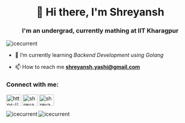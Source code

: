 <h1 align="center">👋 Hi there, I'm Shreyansh</h1>
<h3 align="center">I'm an undergrad, currently mathing at IIT Kharagpur</h3>

<p align="left"> <img src="https://komarev.com/ghpvc/?username=icecurrent&label=Profile%20views&color=0e75b6&style=flat" alt="icecurrent" /> </p>

- 🌱 I’m currently learning *Backend Development using Golang*

- 📫 How to reach me **shreyansh.yashi@gmail.com**

<h3 align="left">Connect with me:</h3>
<p align="left">
<a href="https://linkedin.com/in/shreyansh-kumar-sharma-63a6aa223/" target="blank"><img align="center" src="https://raw.githubusercontent.com/rahuldkjain/github-profile-readme-generator/master/src/images/icons/Social/linked-in-alt.svg" alt="https://www.linkedin.com/in/shreyansh-kumar-sharma-63a6aa223/" height="30" width="40" /></a>
<a href="https://instagram.com/shreyansh_1347" target="blank"><img align="center" src="https://raw.githubusercontent.com/rahuldkjain/github-profile-readme-generator/master/src/images/icons/Social/instagram.svg" alt="shreyansh_1347" height="30" width="40" /></a>
<a href="https://codeforces.com/profile/shreyansh_1347" target="blank"><img align="center" src="https://raw.githubusercontent.com/rahuldkjain/github-profile-readme-generator/master/src/images/icons/Social/codeforces.svg" alt="shreyansh_1347" height="30" width="40" /></a>
</p>

<p><img align="left" src="https://github-readme-stats.vercel.app/api/top-langs?username=icecurrent&show_icons=true&locale=en&layout=compact" alt="icecurrent" /></p>

<p><img align="center" src="https://github-readme-streak-stats.herokuapp.com/?user=icecurrent&" alt="icecurrent" /></p>
